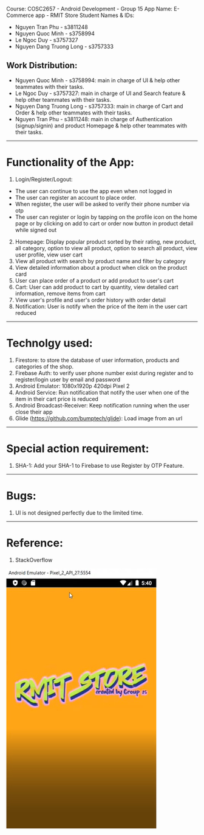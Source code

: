 Course: COSC2657 - Android Development - Group 15
App Name: E-Commerce app - RMIT Store
Student Names & IDs:
* Nguyen Tran Phu - s3811248
* Nguyen Quoc Minh - s3758994
* Le Ngoc Duy - s3757327
* Nguyen Dang Truong Long - s3757333   

## Work Distribution:
* Nguyen Quoc Minh - s3758994: main in charge of UI & help other teammates with their tasks.
* Le Ngoc Duy - s3757327: main in charge of UI and Search feature & help other teammates with their tasks.
* Nguyen Dang Truong Long - s3757333: main in charge of Cart and Order & help other teammates with their tasks.
* Nguyen Tran Phu - s3811248: main in charge of Authentication (signup/signin) and product Homepage & help other teammates with their tasks.	
--------------------------------------------
# Functionality of the App:
1. Login/Register/Logout:
- The user can continue to use the app even when not logged in
- The user can register an account to place order.
- When register, the user will be asked to verify their phone number via otp
- The user can register or login by tapping on the profile icon on the home page or by clicking on add to cart or 
  order now button in product detail while signed out
2. Homepage: Display popular product sorted by their rating, new product, all category, option to view all product, option to search all product, view user profile, view user cart
3. View all product with search by product name and filter by category
4. View detailed information about a product when click on the product card
5. User can place order of a product or add product to user's cart
6. Cart: User can add product to cart by quantity, view detailed cart information, remove items from cart
7. View user's profile and user's order history with order detail
8. Notification: User is notify when the price of the item in the user cart reduced
--------------------------------------------
# Technolgy used:
1. Firestore: to store the database of user information, products and categories of the shop.
2. Firebase Auth: to verify user phone number exist during register and to register/login user by email and password
3. Android Emulator: 1080x1920p 420dpi Pixel 2
4. Android Service: Run notification that notify the user when one of the item in their cart price is reduced
5. Android Broadcast-Receiver: Keep notification running when the user close their app 
6. Glide (https://github.com/bumptech/glide): Load image from an url
--------------------------------------------
# Special action requirement:
1. SHA-1: Add your SHA-1 to Firebase to use Register by OTP Feature.
--------------------------------------------
# Bugs:
1. UI is not designed perfectly due to the limited time.  
--------------------------------------------
# Reference:
1. StackOverflow

![](demo-images/p1.jpg)
